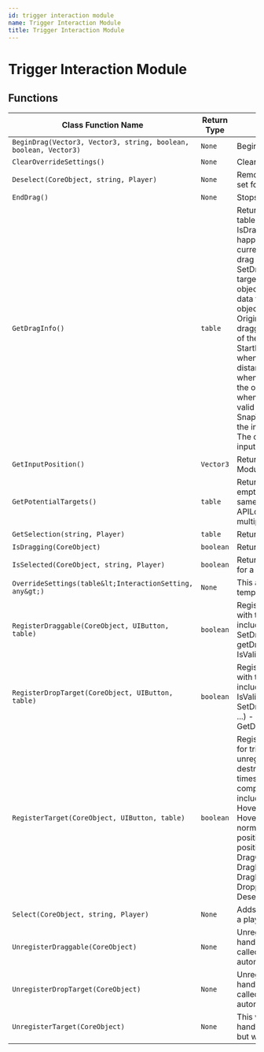 ```yaml
---
id: trigger interaction module
name: Trigger Interaction Module
title: Trigger Interaction Module
---
```


# Trigger Interaction Module

## Functions

| Class Function Name | Return Type | Description | Tags |
| ------------------- | ----------- | ----------- | ---- |
| `BeginDrag(Vector3, Vector3, string, boolean, boolean, Vector3)` | `None` | Begins dragging the current target. | None |
| `ClearOverrideSettings()` | `None` | Clears any override settings if they exist. | None |
| `Deselect(CoreObject, string, Player)` | `None` | Removes the target from the current selection set for a player. | None |
| `EndDrag()` | `None` | Stops dragging the current target. | None |
| `GetDragInfo()` | `table` | Returns a table with drag information. This table contains the following information: - IsDragging - True if a drag is currently happening - DragTarget - The target currently being dragged - DragData - Any drag data associated with the target (See SetDragData()) - DropTargetId - Any drop target id for a target underneath the dragged object - DropTargetData - Any drop target data for a target underneath the dragged object (See SetDropTargetData()) - OriginalParent - The original parent of the dragged object - StartPosition - The position of the object when the drag started - StartRotation - The rotation of the object when the drag started - InputOffset - The distance between the input and the object when the drag started - ResetOnDrop - If true the object will reset its position and rotation when dropped - ValidDropTargetIds - The valid drop target ids for this object - SnapToInput - If true the object will move to the input when the drag starts - SnapOffset - The offset the object will maintain from the input while being dragged | None |
| `GetInputPosition()` | `Vector3` | Returns the current position for this Input Module. | None |
| `GetPotentialTargets()` | `table` | Returns the current potential targets or an empty table. This module does not work in the same way as APIPointerInteractionModule and APILookInteractionModule so it cannot track multiple potential targets. | None |
| `GetSelection(string, Player)` | `table` | Returns the selection set for a player. | None |
| `IsDragging(CoreObject)` | `boolean` | Returns true if the target is being dragged. | None |
| `IsSelected(CoreObject, string, Player)` | `boolean` | Returns true if the target is in the selection set for a player. | None |
| `OverrideSettings(table&lt;InteractionSetting, any&gt;)` | `None` | This allows objects using this module to temporarily override settings. | None |
| `RegisterDraggable(CoreObject, UIButton, table)` | `boolean` | Registers a draggable target and handlers with this input module. The handlers can include any of the below callbacks: - SetDragData(isValidDragFunction, getDragProxyFunction, ...) - GetDragData() - IsValidDrag() - GetDragProxy() | None |
| `RegisterDropTarget(CoreObject, UIButton, table)` | `boolean` | Registers a drop target and handlers to use with this input module. The handlers can include any of the below callbacks: - IsValidDropTarget(dropTargetIds, ...) - SetDropTargetData(isValidDropTargetFunction, ...) - GetDropTargetId() - GetDropTargetData() | None |
| `RegisterTarget(CoreObject, UIButton, table)` | `boolean` | Registered targets will be checked each frame for trigger interactions. Targets will be unregistered automatically when they are destroyed. A target can be registered multiple times with different handlers to allow components to stack. The handlers can include any of the below callbacks: - HoverBegin(position, normal) - Hover(position, normal) - HoverEnd(position, normal, wasDragging) - PressBegin(binding, position, normal) - PressEnd(binding, position, normal, wasDragging) - DragOverBegin() - DragOverEnd() - DragBegin(position, normal) - DragEnd(position, normal) - Dropped(position, normal, ...) - Selected() - Deselected() - SetData(component, ...) | None |
| `Select(CoreObject, string, Player)` | `None` | Adds the target to the current selection set for a player. | None |
| `UnregisterDraggable(CoreObject)` | `None` | Unregisters a draggable and all of its input handlers with this input module. It can be called manually if needed but will normally be automatically called. | None |
| `UnregisterDropTarget(CoreObject)` | `None` | Unregisters a drop target and all of its handlers with this input module. It can be called manually if needed but will normally be automatically called. | None |
| `UnregisterTarget(CoreObject)` | `None` | This will unregister a target and all of its input handlers. It can be called manually if needed but will normally be automatically called. | None |
